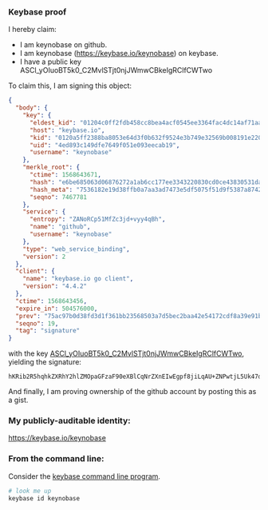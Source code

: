 ### Keybase proof

I hereby claim:

  * I am keynobase on github.
  * I am keynobase (https://keybase.io/keynobase) on keybase.
  * I have a public key ASCl_yOIuoBT5k0_C2MvlSTjt0njJWmwCBkeIgRClfCWTwo

To claim this, I am signing this object:

```json
{
  "body": {
    "key": {
      "eldest_kid": "01204c0ff2fdb458cc8bea4acf0545ee3364fac4dc14af71aa3a2ca199f8ce3b9c620a",
      "host": "keybase.io",
      "kid": "0120a5ff2388ba8053e64d3f0b632f9524e3b749e32569b008191e22044295f0964f0a",
      "uid": "4ed893c149dfe7649f051e093eecab19",
      "username": "keynobase"
    },
    "merkle_root": {
      "ctime": 1568643671,
      "hash": "e6be685063d06876272a1ab6cc177ee3343220830cd0ce43830531da39392a821f212de5b142a28fa576bc5a3837a887684f6a69bc61deb7e1d764b6201f28ba",
      "hash_meta": "7536182e19d38ffb0a7aa3ad7473e5df5075f51d9f5387a8742d9af8e75458d9",
      "seqno": 7467781
    },
    "service": {
      "entropy": "ZANoRCp51MfZc3jd+vyy4qBh",
      "name": "github",
      "username": "keynobase"
    },
    "type": "web_service_binding",
    "version": 2
  },
  "client": {
    "name": "keybase.io go client",
    "version": "4.4.2"
  },
  "ctime": 1568643456,
  "expire_in": 504576000,
  "prev": "75ac97b0d38fd3d1f361bb23568503a7d5bec2baa42e54172cdf8a39e91b17bf",
  "seqno": 19,
  "tag": "signature"
}
```

with the key [ASCl_yOIuoBT5k0_C2MvlSTjt0njJWmwCBkeIgRClfCWTwo](https://keybase.io/keynobase), yielding the signature:

```
hKRib2R5hqhkZXRhY2hlZMOpaGFzaF90eXBlCqNrZXnEIwEgpf8jiLqAU+ZNPwtjL5Uk47dJ4yVpsAgZHiIEQpXwlk8Kp3BheWxvYWTESpcCE8QgdayXsNOP09HzYbsjVoUDp9W+wrqkLlQXLN+KOekbF7/EILonEt73NGUMFri69iZUPkY48EQ+rIwEyY4+dtOrNRtfAgHCo3NpZ8RAUHjWC0C6LQedDS7HNC1f/aTU9Lr4YcTXxWg8yWaWabO7aZCQKjCMPk3yjdqmcJpi57n4nBMxkM9UxFUpTUr+DKhzaWdfdHlwZSCkaGFzaIKkdHlwZQildmFsdWXEIDQ7UHr4J9EvwrXo+O/KGah7n1uShio13JDubm2Gh+Leo3RhZ80CAqd2ZXJzaW9uAQ==

```

And finally, I am proving ownership of the github account by posting this as a gist.

### My publicly-auditable identity:

https://keybase.io/keynobase

### From the command line:

Consider the [keybase command line program](https://keybase.io/download).

```bash
# look me up
keybase id keynobase
```
